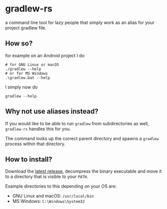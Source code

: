 # gradlew-rs

a command line tool for lazy people that simply work as an alias for your project gradlew file.

## How so?
for example on an Android project I do
```shell
# for GNU Linux or macOS
./gradlew --help
# or for MS Windows
.\gradlew.bat --help
```
I simply now do 
```shell
gradlew --help
```

## Why not use aliases instead?
If you would like to be able to run `gradlew` from subdirectories as well, `gradlew-rs` handles this for you.

The command looks up the correct parent directory and spawns a `gradlew` process within that directory.

## How to install?
Download the [latest release](https://github.com/hahouari/gradlew-rs/releases/latest),
decompress the binary executable and move it to a directory that is visible to your `PATH`.

Example directories to this depending on your OS are: 
* GNU Linux and macOS: `/usr/local/bin`
* MS Windows: `C:\Windows\System32`
